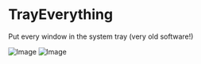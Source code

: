 TrayEverything
==============

Put every window in the system tray (very old software!)


![Image](../master/screenshots/trayev.png?raw=true)
![Image](../master/screenshots/trayev2.png?raw=true)